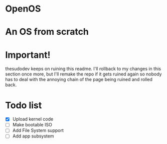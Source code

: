 # OpenOS
# An OS from scratch
# Important!
thesudodev keeps on ruining this readme. I'll rollback to my changes in this section once more, but I'll remake the repo if it gets ruined again so nobody has to deal with the annoying chain of the page being ruined and rolled back.
# Todo list
- [x] Upload kernel code
- [ ] Make bootable ISO
- [ ] Add File System support
- [ ] Add app subsystem
